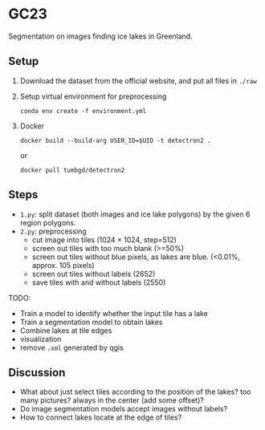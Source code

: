 # GC23

Segmentation on images finding ice lakes in Greenland.

## Setup

1. Download the dataset from the official website, and put all files in `./raw`

2. Setup virtual environment for preprocessing

    ```
    conda env create -f environment.yml
    ```

3. Docker

    ```
    docker build --build-arg USER_ID=$UID -t detectron2 .
    ```

    or

    ```
    docker pull tumbgd/detectron2
    ```

## Steps

- `1.py`: split dataset (both images and ice lake polygons) by the given 6 region polygons.
- `2.py`: preprocessing
    - cut image into tiles (1024 $\times$ 1024, step=512)
    - screen out tiles with too much blank (>=50%)
    - screen out tiles without blue pixels, as lakes are blue. (<0.01%, approx. 105 pixels)
    - screen out tiles without labels (2652)
    - save tiles with and without labels (2550)

TODO:

- Train a model to identify whether the input tile has a lake
- Train a segmentation model to obtain lakes
- Combine lakes at tile edges
- visualization
- remove `.xml` generated by qgis


## Discussion

- What about just select tiles according to the position of the lakes? too many pictures? always in the center (add some offset)?
- Do image segmentation models accept images without labels?
- How to connect lakes locate at the edge of tiles?
